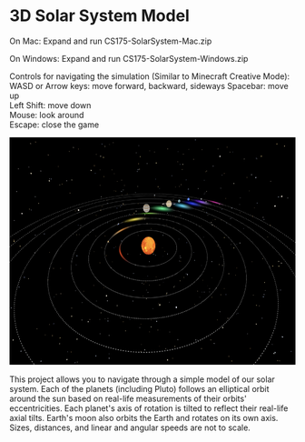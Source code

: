 # 3D Solar System Model

On Mac: Expand and run CS175-SolarSystem-Mac.zip

On Windows: Expand and run CS175-SolarSystem-Windows.zip

Controls for navigating the simulation (Similar to Minecraft Creative Mode):  
WASD or Arrow keys: move forward, backward, sideways
Spacebar: move up  
Left Shift: move down  
Mouse: look around  
Escape: close the game

<img src="solarsystem.png" width="600" height="400">

This project allows you to navigate through a simple model of our solar system. Each of the planets (including Pluto) follows an elliptical orbit around the sun based on real-life
measurements of their orbits' eccentricities. Each planet's axis of rotation is tilted to reflect their real-life axial tilts. Earth's moon also orbits the Earth and rotates on its
own axis. Sizes, distances, and linear and angular speeds are not to scale.
